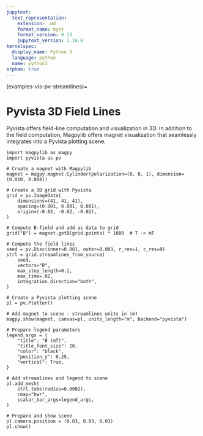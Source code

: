 ```yaml
---
jupytext:
  text_representation:
    extension: .md
    format_name: myst
    format_version: 0.13
    jupytext_version: 1.16.0
kernelspec:
  display_name: Python 3
  language: python
  name: python3
orphan: true
---
```


(examples-vis-pv-streamlines)=

# Pyvista 3D Field Lines

Pyvista offers field-line computation and visualization in 3D. In addition to the field computation, Magpylib offers magnet visualization that seamlessly integrates into a Pyvista plotting scene.

```{code-cell} ipython3
import magpylib as magpy
import pyvista as pv

# Create a magnet with Magpylib
magnet = magpy.magnet.Cylinder(polarization=(0, 0, 1), dimension=(0.010, 0.004))

# Create a 3D grid with Pyvista
grid = pv.ImageData(
    dimensions=(41, 41, 41),
    spacing=(0.001, 0.001, 0.001),
    origin=(-0.02, -0.02, -0.02),
)

# Compute B-field and add as data to grid
grid["B"] = magnet.getB(grid.points) * 1000  # T -> mT

# Compute the field lines
seed = pv.Disc(inner=0.001, outer=0.003, r_res=1, c_res=9)
strl = grid.streamlines_from_source(
    seed,
    vectors="B",
    max_step_length=0.1,
    max_time=.02,
    integration_direction="both",
)

# Create a Pyvista plotting scene
pl = pv.Plotter()

# Add magnet to scene - streamlines units in (m)
magpy.show(magnet, canvas=pl, units_length="m", backend="pyvista")

# Prepare legend parameters
legend_args = {
    "title": "B (mT)",
    "title_font_size": 20,
    "color": "black",
    "position_y": 0.25,
    "vertical": True,
}

# Add streamlines and legend to scene
pl.add_mesh(
    strl.tube(radius=0.0002),
    cmap="bwr",
    scalar_bar_args=legend_args,
)

# Prepare and show scene
pl.camera.position = (0.03, 0.03, 0.03)
pl.show()
```
